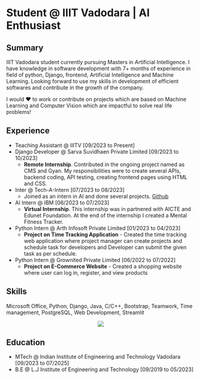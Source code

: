 # Student @ IIIT Vadodara | AI Enthusiast

## Summary
IIIT Vadodara student currently pursuing Masters in Artificial Intelligence. I have knowledge in software development with 7+ months of experience in field of python, Django, frontend, Artificial Intelligence and Machine Learning. Looking forward to use my skills in development of efficient softwares and contribute in the growth of the company.

I would :heart: to work or contribute on projects which are based on Machine Learning and Computer Vision which are impactful to solve real life problems!

## Experience
  - Teaching Assistant @ IIITV [09/2023 to Present]
  - Django Developer @ Sarva Suvidhaen Private Limited [09/2023 to 10/2023]
    - **Remote Internship**. Contributed in the ongoing project named as CMS and Gyan. My responsibilities were to create several APIs, backend coding, API testing, creating frontend pages using HTML and CSS.
  - Inter @ Tech-A-Intern [07/2023 to 08/2023]
    - Joined as an intern in AI and done several projects. [Github](https://github.com/RushabhShahPrograms/TAIRP)
  - AI Intern @ IBM [06/2023 to 07/2023]
    - **Virtual Internship**. This internship was in partnered with AICTE and Edunet Foundation. At the end of the internship I created a Mental Fitness Tracker.
  - Python Intern @ Arth Infosoft Private Limited [01/2023 to 04/2023]
    - **Project on Time Tracking Application** - Created the time tracking web application where project manager can create projects and schedule task for developers and Developer can submit the given task as per schedule.
  - Python Intern @ Grownited Private Limited [06/2022 to 07/2022]
    - **Project on E-Commerce Website** - Created a shopping website where user can log in, register, and view products
   
## Skills
Microsoft Office, Python, Django, Java, C/C++, Bootstrap, Teamwork, Time management, PostgreSQL, Web Development, Streamlit
<p align="center">
  <a href="https://skillicons.dev">
    <img src="https://skillicons.dev/icons?i=git,github,django,python,c,cpp,java,postgresq,postman,bootstrap,html,css,js,opencv,tensorflow" />
  </a>
</p>

## Education
  - MTech @ Indian Institute of Engineering and Technology Vadodara [09/2023 to 07/2025]
  - B.E @ L.J Institute of Engineering and Technology [09/2019 to 05/2023]
